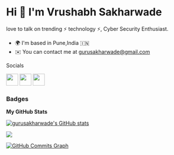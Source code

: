 Hi 👋 I'm Vrushabh Sakharwade
====================================

love to talk on trending ⚡ technology ⚡, Cyber Security Enthusiast.


*   🌍  I'm based in Pune,India 🇮🇳
*   ✉️  You can contact me at [gurusakharwade@gmail.com](mailto:gurusakharwade@gmail.com)
                    

Socials
                  
<p align="left"> <a href="https://www.github.com/gurusakharwade" target="_blank" rel="noreferrer"><img src="https://raw.githubusercontent.com/danielcranney/readme-generator/main/public/icons/socials/github.svg" width="32" height="32" /></a> <a href="https://www.linkedin.com/in/vrushabh-sakharwade" target="_blank" rel="noreferrer"><img src="https://raw.githubusercontent.com/danielcranney/readme-generator/main/public/icons/socials/linkedin.svg" width="32" height="32" /></a> <a href="https://www.twitter.com/SakharwadeGuru" target="_blank" rel="noreferrer"><img src="https://raw.githubusercontent.com/danielcranney/readme-generator/main/public/icons/socials/twitter.svg" width="32" height="32" /></a></p>

### Badges

<b>My GitHub Stats</b>

<a href="http://www.github.com/gurusakharwade"><img src="https://github-readme-stats.vercel.app/api?username=gurusakharwade&show_icons=true&hide=stars,prs,issues,contribs&count_private=true&title_color=0891b2&text_color=ffffff&icon_color=0891b2&bg_color=1c1917&hide_border=true&show_icons=true" alt="gurusakharwade's GitHub stats" /></a>

<a href="http://www.github.com/gurusakharwade"><img src="https://github-readme-streak-stats.herokuapp.com/?user=gurusakharwade&stroke=ffffff&background=1c1917&ring=0891b2&fire=0891b2&currStreakNum=ffffff&currStreakLabel=0891b2&sideNums=ffffff&sideLabels=ffffff&dates=ffffff&hide_border=true" /></a>

<a href="http://www.github.com/gurusakharwade"><img src="https://activity-graph.herokuapp.com/graph?username=gurusakharwade&bg_color=1c1917&color=ffffff&line=0891b2&point=ffffff&area_color=1c1917&area=true&hide_border=true&custom_title=GitHub%20Commits%20Graph" alt="GitHub Commits Graph" /></a>


